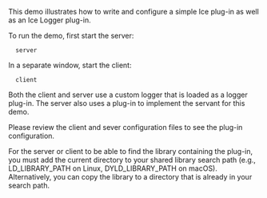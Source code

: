 This demo illustrates how to write and configure a simple Ice plug-in
as well as an Ice Logger plug-in.

To run the demo, first start the server:

      server

In a separate window, start the client:

      client

Both the client and server use a custom logger that is loaded as
a logger plug-in. The server also uses a plug-in to implement the
servant for this demo.

Please review the client and sever configuration files to see the
plug-in configuration.

For the server or client to be able to find the library containing the
plug-in, you must add the current directory to your shared library
search path (e.g., LD_LIBRARY_PATH on Linux, DYLD_LIBRARY_PATH on macOS).
Alternatively, you can copy the library to a directory that is already
in your search path.

